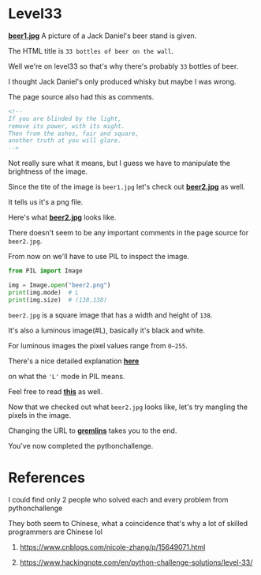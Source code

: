 # Level33


**[beer1.jpg](beer1.jpg)** A picture of a Jack Daniel's beer stand is given.

The HTML title is `33 bottles of beer on the wall`.

Well we're on level33 so that's why there's probably `33` bottles of beer.

I thought Jack Daniel's only produced whisky but maybe I was wrong. 

The page source also had this as comments. 


```HTML 
<!--
If you are blinded by the light,
remove its power, with its might.
Then from the ashes, fair and square,
another truth at you will glare.
-->
```

Not really sure what it means, but I guess we have to manipulate the brightness of the image. 


Since the tite of the image is `beer1.jpg` let's check out **[beer2.jpg](beer2.jpg)** as well.


It tells us it's a png file.


Here's what **[beer2.jpg](beer2.png)** looks like. 


There doesn't seem to be any important comments in the page source for `beer2.jpg`.


From now on we'll have to use PIL to inspect the image.


```python
from PIL import Image 

img = Image.open("beer2.png")
print(img.mode)  # L
print(img.size)  # (138,138)
```

`beer2.jpg` is a square image that has a width and height of `138`.

It's also a luminous image(#L), basically it's black and white. 

For luminous images the pixel values range from `0~255`.


There's a nice detailed explanation **[here](https://stackoverflow.com/questions/52307290/what-is-the-difference-between-images-in-p-and-l-mode-in-pil)**


on what the `'L'` mode in PIL means. 

Feel free to read **[this](https://pillow.readthedocs.io/en/stable/handbook/concepts.html#modes)** as well. 


Now that we checked out what `beer2.jpg` looks like, let's try mangling the pixels in the image. 


Changing the URL to **[gremlins](www.kohsamui:thailand@pythonchallenge.com/pc/rock/gremlins.html)** takes you to the end.


You've now completed the pythonchallenge. 


# References 

I could find only 2 people who solved each and every problem from pythonchallenge 

They both seem to Chinese, what a coincidence that's why a lot of skilled programmers are Chinese lol


1.  https://www.cnblogs.com/nicole-zhang/p/15649071.html

2.  https://www.hackingnote.com/en/python-challenge-solutions/level-33/ 